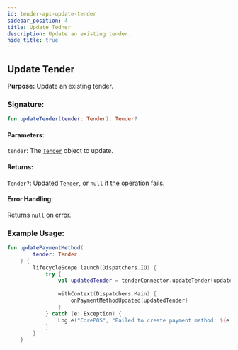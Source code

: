 ```yaml
---
id: tender-api-update-tender
sidebar_position: 4
title: Update Tedner
description: Update an existing tender.
hide_title: true
---
```


## Update Tender

**Purpose:** Update an existing tender.

### Signature:

```kotlin
fun updateTender(tender: Tender): Tender?
```

#### Parameters:
`tender`: The [`Tender`](../models/models-tender#tender) object to update.

#### Returns:
`Tender?`: Updated [`Tender`](../models/models-tender#tender), or `null` if the operation fails.

#### Error Handling:
Returns `null` on error.

### Example Usage:
```kotlin
fun updatePaymentMethod(
        tender: Tender
    ) {
        lifecycleScope.launch(Dispatchers.IO) {
            try {
                val updatedTender = tenderConnector.updateTender(updatedTender)
                
                withContext(Dispatchers.Main) {
                    onPaymentMethodUpdated(updatedTender)
                }
            } catch (e: Exception) {
                Log.e("CorePOS", "Failed to create payment method: ${e.message}")
            }
        }
    }
```